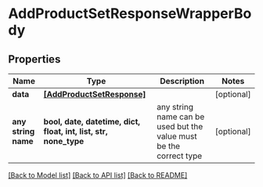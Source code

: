 # AddProductSetResponseWrapperBody


## Properties
Name | Type | Description | Notes
------------ | ------------- | ------------- | -------------
**data** | [**[AddProductSetResponse]**](AddProductSetResponse.md) |  | [optional] 
**any string name** | **bool, date, datetime, dict, float, int, list, str, none_type** | any string name can be used but the value must be the correct type | [optional]

[[Back to Model list]](../README.md#documentation-for-models) [[Back to API list]](../README.md#documentation-for-api-endpoints) [[Back to README]](../README.md)


